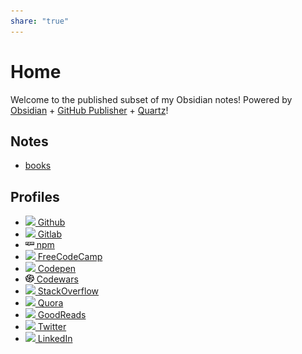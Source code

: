 ```yaml
---
share: "true"
---
```

# Home
Welcome to the published subset of my Obsidian notes!
Powered by [Obsidian](https://obsidian.md) + [GitHub Publisher](https://github.com/ObsidianPublisher/obsidian-github-publisher) + [Quartz](https://quartz.jzhao.xyz)!

## Notes
- [ books](/books/index.md)

## Profiles
- <a href="http://github.com/bagrounds"><img style="width:1em; margin=0;" src="https://simpleicons.org/icons/github.svg"/> Github</a>
- <a href="http://gitlab.com/bagrounds"><img style="width:1em; margin=0;" src="https://simpleicons.org/icons/gitlab.svg"/> Gitlab</a>
- <a href="http://www.npmjs.com/~bagrounds"><img style="width:1em; margin=0;" src="https://raw.githubusercontent.com/bagrounds/icons/master/npm.svg"/> npm</a>
- <a href="http://freecodecamp.com/bagrounds"><img style="width:1em; margin=0;" src="https://simpleicons.org/icons/freecodecamp.svg"/> FreeCodeCamp</a>
- <a href="http://codepen.io/bagrounds"><img style="width:1em; margin=0;" src="https://simpleicons.org/icons/codepen.svg"/> Codepen</a>
- <a href="http://www.codewars.com/users/bagrounds"><img style="width:1em; margin=0;" src="https://raw.githubusercontent.com/bagrounds/icons/master/codewars.svg"/> Codewars</a>
- <a href="http://stackoverflow.com/users/2081363/bagrounds"><img style="width:1em; margin=0;" src="https://simpleicons.org/icons/stackoverflow.svg"/> StackOverflow</a>
- <a href="https://www.quora.com/profile/Bryan-Grounds"><img style="width:1em; margin=0;" src="https://simpleicons.org/icons/quora.svg"/> Quora</a>
- <a href="http://goodreads.com/bagrounds"><img style="width:1em; margin=0;" src="https://simpleicons.org/icons/goodreads.svg"/> GoodReads</a>
- <a href="http://twitter.com/bagrounds"><img style="width:1em; margin=0;" src="https://simpleicons.org/icons/twitter.svg"/> Twitter</a>
- <a href="http://linkedin.com/in/bagrounds"><img style="width:1em; margin=0;" src="https://simpleicons.org/icons/linkedin.svg"/> LinkedIn</a>
